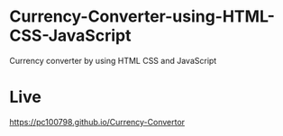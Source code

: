 # Currency-Converter-using-HTML-CSS-JavaScript
Currency converter by using HTML CSS and JavaScript

# Live
https://pc100798.github.io/Currency-Convertor
